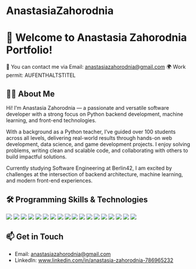# AnastasiaZahorodnia

# 👋 Welcome to Anastasia Zahorodnia Portfolio!

📱 You can contact me via Email: anastasiazahorodnia@gmail.com
🌍 Work permit: AUFENTHALTSTITEL

## 👨‍💻 About Me

Hi! I’m Anastasia Zahorodnia — a passionate and versatile software developer with a strong focus on Python backend development, machine learning, and front-end technologies.

With a background as a Python teacher, I’ve guided over 100 students across all levels, delivering real-world results through hands-on web development, data science, and game development projects. I enjoy solving problems, writing clean and scalable code, and collaborating with others to build impactful solutions.

Currently studying Software Engineering at Berlin42, I am excited by challenges at the intersection of backend architecture, machine learning, and modern front-end experiences.


## 🛠 Programming Skills & Technologies

<div align="left">
  <img src="https://img.shields.io/badge/Python-3776AB?style=for-the-badge&logo=python&logoColor=white"/>
  <img src="https://img.shields.io/badge/Django-092E20?style=for-the-badge&logo=django&logoColor=white"/>
  <img src="https://img.shields.io/badge/Flask-000000?style=for-the-badge&logo=flask&logoColor=white"/>
  <img src="https://img.shields.io/badge/FastAPI-009688?style=for-the-badge&logo=fastapi&logoColor=white"/>
  <img src="https://img.shields.io/badge/Odoo-94459b?style=for-the-badge&logo=odoo&logoColor=white"/>
  <img src="https://img.shields.io/badge/OOP-9C27B0?style=for-the-badge"/>
  <img src="https://img.shields.io/badge/C-00599C?style=for-the-badge&logo=c&logoColor=white"/>
  <img src="https://img.shields.io/badge/SQL-4479A1?style=for-the-badge&logo=postgresql&logoColor=white"/>
  <img src="https://img.shields.io/badge/PostgreSQL-4169E1?style=for-the-badge&logo=postgresql&logoColor=white"/>
  <img src="https://img.shields.io/badge/JavaScript-F7DF1E?style=for-the-badge&logo=javascript&logoColor=black"/>
  <img src="https://img.shields.io/badge/TypeScript-3178C6?style=for-the-badge&logo=typescript&logoColor=white"/>
  <img src="https://img.shields.io/badge/HTML5-E34F26?style=for-the-badge&logo=html5&logoColor=white"/>
  <img src="https://img.shields.io/badge/CSS3-1572B6?style=for-the-badge&logo=css3&logoColor=white"/>
  <img src="https://img.shields.io/badge/Angular-DD0031?style=for-the-badge&logo=angular&logoColor=white"/>
  <img src="https://img.shields.io/badge/React-20232A?style=for-the-badge&logo=react&logoColor=61DAFB"/>
  <img src="https://img.shields.io/badge/Docker-2496ED?style=for-the-badge&logo=docker&logoColor=white"/>
  <img src="https://img.shields.io/badge/Linux-FCC624?style=for-the-badge&logo=linux&logoColor=black"/>
  <img src="https://img.shields.io/badge/GitHub-181717?style=for-the-badge&logo=github&logoColor=white"/>
</div>

## 📫 Get in Touch

- Email: anastasiazahorodnia@gmail.com
- LinkedIn: www.linkedin.com/in/anastasia-zahorodnia-786965232
